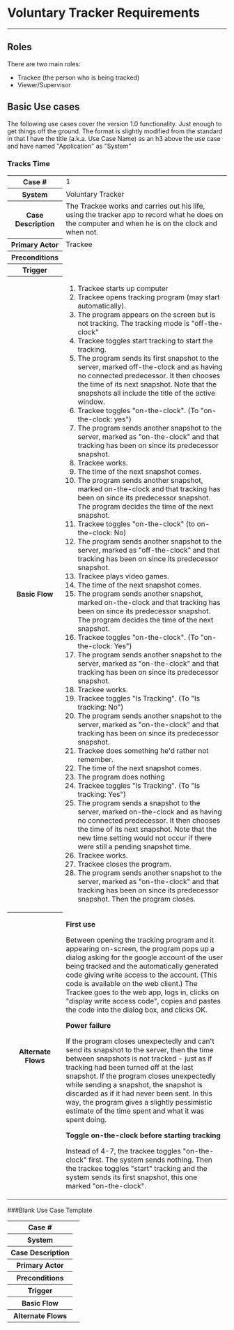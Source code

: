 # Voluntary Tracker Requirements
******

## Roles

There are two main roles: 

* Trackee (the person who is being tracked) 
* Viewer/Supervisor

## Basic Use cases

The following use cases cover the version 1.0 functionality. Just enough to get things off the ground. The format is slightly modified from the standard in that I have the title (a.k.a. Use Case Name) as an h3 above the use case and have named "Application" as "System"

### Tracks Time

<table>
<tr><th>Case #</th>
<td>1</td></tr>

<tr><th>System</th>
<td>Voluntary Tracker</td></tr>

<tr><th>Case Description</th>
<td>The Trackee works and carries out his life, using the tracker app to record what he does on the computer and when he is on the clock and when not.</td></tr>

<tr><th>Primary Actor</th>
<td>Trackee</td></tr>

<tr><th>Preconditions</th>
<td></td></tr>

<tr><th>Trigger</th>
<td></td></tr>

<tr><th>Basic Flow</th>
<td>
<ol>
<li>Trackee starts up computer
</li><li>Trackee opens tracking program (may start automatically).
</li><li>The program appears on the screen but is not tracking. The tracking mode is "off-the-clock"
</li><li>Trackee toggles start tracking to start the tracking.
</li><li>The program sends its first snapshot to the server, marked off-the-clock and as having no connected predecessor. It then chooses the time of its next snapshot. Note that the snapshots all include the title of the active window.
</li><li>Trackee toggles "on-the-clock". (To "on-the-clock: yes")
</li><li>The program sends another snapshot to the server, marked as "on-the-clock" and that tracking has been on since its predecessor snapshot.
</li><li>Trackee works.
</li><li>The time of the next snapshot comes.
</li><li>The program sends another snapshot, marked on-the-clock and that tracking has been on since its predecessor snapshot. The program decides the time of the next snapshot.
</li><li>Trackee toggles "on-the-clock" (to on-the-clock: No)
</li><li>The program sends another snapshot to the server, marked as "off-the-clock" and that tracking has been on since its predecessor snapshot.
</li><li>Trackee plays video games.
</li><li>The time of the next snapshot comes.
</li><li>The program sends another snapshot, marked on-the-clock and that tracking has been on since its predecessor snapshot. The program decides the time of the next snapshot.
</li><li>Trackee toggles "on-the-clock". (To "on-the-clock: Yes")
</li><li>The program sends another snapshot to the server, marked as "on-the-clock" and that tracking has been on since its predecessor snapshot.
</li><li>Trackee works.
</li><li>Trackee toggles "Is Tracking". (To "Is tracking: No")
</li><li>The program sends another snapshot to the server, marked as "on-the-clock" and that tracking has been on since its predecessor snapshot. 
</li><li>Trackee does something he'd rather not remember.
</li><li>The time of the next snapshot comes.
</li><li>The program does nothing
</li><li>Trackee toggles "Is Tracking". (To "Is tracking: Yes")
</li><li>The program sends a snapshot to the server, marked on-the-clock and as having no connected predecessor. It then chooses the time of its next snapshot. Note that the new time setting would not occur if there were still a pending snapshot time.
</li><li>Trackee works.
</li><li>Trackee closes the program.
</li><li>The program sends another snapshot to the server, marked as "on-the-clock" and that tracking has been on since its predecessor snapshot. Then the program closes.
</li>
</td></tr>

<tr><th>Alternate Flows</th>
<td>
<p><b>First use</b></p>

<p>Between opening the tracking program and it appearing on-screen, the program pops up a dialog asking for the google account of the user being tracked and the automatically generated code giving write access to the account. (This code is available on the web client.) The Trackee goes to the web app, logs in, clicks on "display write access code", copies and pastes the code into the dialog box, and clicks OK.
</p>

<p><b>Power failure</b></p>

<p>If the program closes unexpectedly and can't send its snapshot to the server, then the time between snapshots is not tracked - just as if tracking had been turned off at the last snapshot. If the program closes unexpectedly while sending a snapshot, the snapshot is discarded as if it had never been sent. In this way, the program gives a slightly pessimistic estimate of the time spent and what it was spent doing.
</p>

<p><b>Toggle on-the-clock before starting tracking</b></p>

<p>Instead of 4-7, the trackee toggles "on-the-clock" first. The system sends nothing. Then the trackee toggles "start" tracking and the system sends its first snapshot, this one marked "on-the-clock".
</p>
</td></tr>

</table>

###Blank Use Case Template

<table>
<tr><th>Case #</th>
<td></td></tr>

<tr><th>System</th>
<td></td></tr>

<tr><th>Case Description</th>
<td></td></tr>

<tr><th>Primary Actor</th>
<td></td></tr>

<tr><th>Preconditions</th>
<td></td></tr>

<tr><th>Trigger</th>
<td></td></tr>

<tr><th>Basic Flow</th>
<td></td></tr>

<tr><th>Alternate Flows</th>
<td></td></tr>

</table>


